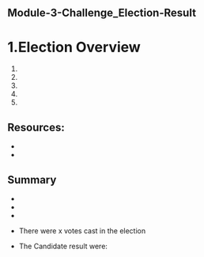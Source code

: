 ## Module-3-Challenge_Election-Result
# 1.Election Overview


1.
2.
3.
4.
5.

## Resources:
*
*
## Summary
*
*
*

- There were x votes cast in the election


 * The Candidate result were:

